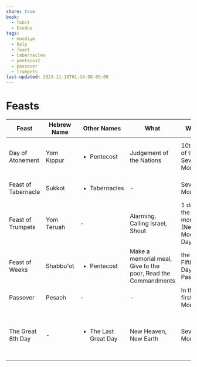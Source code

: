 ```yaml
---
share: true
book:
  - Tobit
  - Exodus
tags:
  - moediym
  - holy
  - feast
  - tabernacles
  - pentecost
  - passover
  - trumpets
last-updated: 2023-11-10T01:34:58-05:00
---
```




# Feasts

| Feast               | Hebrew Name | Other Names                          | What                                                          | When                                  | How                                                           | Read                                                          | Details                                                       |
| ------------------- | ----------- | ------------------------------------ | ------------------------------------------------------------- | ------------------------------------- | ------------------------------------------------------------- | ------------------------------------------------------------- | ------------------------------------------------------------- |
| Day of Atonement    | Yom Kippur  | <ul><li>Pentecost</li></ul>          | Judgement of the Nations                                      | 10th Day of the Seventh Month         | Make a memorial meal, Give to the poor, Read the Commandments | \-                                                            | [Day of Atonement](../Day%20of%20Atonement.md)       |
| Feast of Tabernacle | Sukkot      | <ul><li>Tabernacles</li></ul>        | \-                                                            | Seventh Month                         | Gathering in tents and camps                                  | \-                                                            | [Feast of Tabernacle](../Feast%20of%20Tabernacle.md) |
| Feast of Trumpets   | Yom Teruah  | \-                                   | Alarming, Calling Israel, Shout                               | 1 day of the 7th month (New Moon Day) | Blow the Shofar, Day of Shouting, Wake up Israel              | \-                                                            | [Feast of Trumpets](../Feast%20of%20Trumpets.md)     |
| Feast of Weeks      | Shabbu'ot   | <ul><li>Pentecost</li></ul>          | Make a memorial meal, Give to the poor, Read the Commandments | the Fiftieth Day after Passover       | \-                                                            | <ul><li>Tobit 2:1</li></ul>                                   | [Feast of Weeks](../Feast%20of%20Weeks.md)           |
| Passover            | Pesach      | \-                                   | \-                                                            | In the first Month                    | \-                                                            | <ul><li>Exodus</li></ul>                                      | [Passover](../Passover.md)                       |
| The Great 8th Day   | \-          | <ul><li>The Last Great Day</li></ul> | New Heaven, New Earth                                         | Seventh Month                         | Sabbath Rest                                                  | <ul><li>Leviticus 23:39</li><li>2 Chronicles 7:8-10</li></ul> | [The Great 8th Day](../The%20Great%208th%20Day.md)     |
